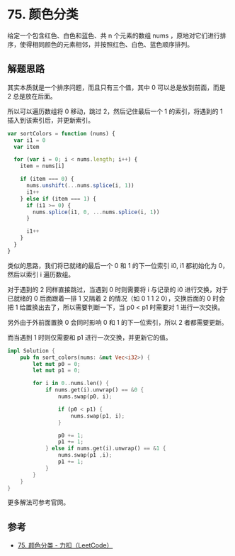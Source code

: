 # 75. 颜色分类

给定一个包含红色、白色和蓝色、共 n 个元素的数组 nums ，原地对它们进行排序，使得相同颜色的元素相邻，并按照红色、白色、蓝色顺序排列。

## 解题思路

其实本质就是一个排序问题，而且只有三个值，其中 0 可以总是放到前面，而是 2 总是放在后面。

所以可以遍历数组将 0 移动，跳过 2，然后记住最后一个 1 的索引，将遇到的 1 插入到该索引后，并更新索引。

```js
var sortColors = function (nums) {
  var i1 = 0
  var item

  for (var i = 0; i < nums.length; i++) {
    item = nums[i]

    if (item === 0) {
      nums.unshift(...nums.splice(i, 1))
      i1++
    } else if (item === 1) {
      if (i1 >= 0) {
        nums.splice(i1, 0, ...nums.splice(i, 1))
      }

      i1++
    }
  }
}
```

类似的思路，我们将已就绪的最后一个 0 和 1 的下一位索引 i0, i1 都初始化为 0，然后以索引 i 遍历数组。

对于遇到的 2 同样直接跳过，当遇到 0 时则需要将 i 与记录的 i0 进行交换，对于已就绪的 0 后面跟着一排 1 又隔着 2 的情况（如 0 1 1 2 0），交换后面的 0 时会把 1 给置换出去了，所以需要判断一下，当 p0 < p1 时需要对 1 进行一次交换。

另外由于外前面置换 0 会同时影响 0 和 1 的下一位索引，所以 2 者都需要更新。

而当遇到 1 时则仅需要和 p1 进行一次交换，并更新它的值。

```rust
impl Solution {
    pub fn sort_colors(nums: &mut Vec<i32>) {
        let mut p0 = 0;
        let mut p1 = 0;

        for i in 0..nums.len() {
            if nums.get(i).unwrap() == &0 {
                nums.swap(p0, i);

                if (p0 < p1) {
                    nums.swap(p1, i);
                }

                p0 += 1;
                p1 += 1;
            } else if nums.get(i).unwrap() == &1 {
                nums.swap(p1 ,i);
                p1 += 1;
            }
        }
    }
}
```

更多解法可参考官网。

## 参考

- [75. 颜色分类 - 力扣（LeetCode）](https://leetcode.cn/problems/sort-colors/description/)
